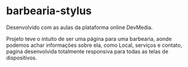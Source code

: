 # barbearia-stylus

Desenvolvido com as aulas da plataforma online DevMedia.

Projeto teve o intuito de ser uma página para uma barbearia, aonde podemos achar informações sobre ela, como Local, serviços e contato, pagina desenvolvida totalmente responsiva para todas as telas de dispositivos.

